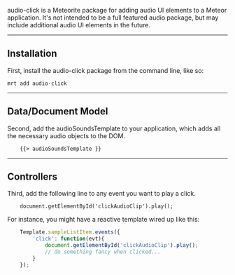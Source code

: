 audio-click is a Meteorite package for adding audio UI elements to a Meteor application.  It's not intended to be a full featured audio package, but may include additional audio UI elements in the future.

------------------------
## Installation

First, install the audio-click package from the command line, like so:

````
mrt add audio-click
````

------------------------
## Data/Document Model

Second, add the audioSoundsTemplate to your application, which adds all the necessary audio objects to the DOM.  

````
    {{> audioSoundsTemplate }}
````

------------------------
## Controllers

Third, add the following line to any event you want to play a click. 
````
    document.getElementById('clickAudioClip').play();  
````


For instance, you might have a reactive template wired up like this:

````js
    Template.sampleListItem.events({  
        'click': function(evt){  
            document.getElementById('clickAudioClip').play();  
            // do something fancy when clicked...
        }  
    });  
````

